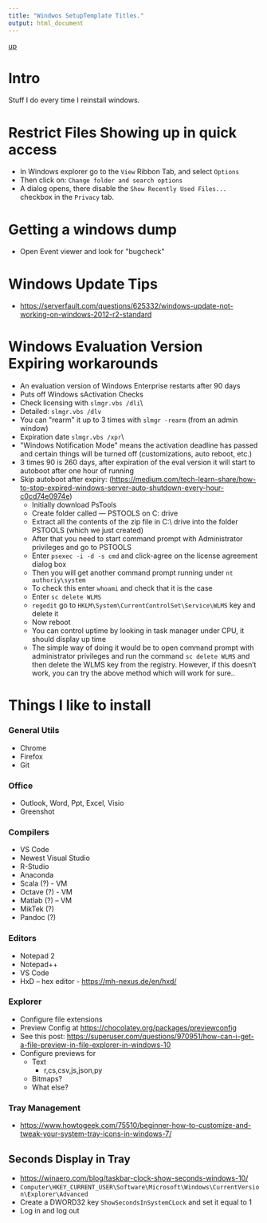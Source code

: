```yaml
---
title: "Windwos SetupTemplate Titles."
output: html_document
---
```

[up](https://mikewise2718.github.io/markdowndocs/)

# Intro
Stuff I do every time I reinstall windows.

# Restrict Files Showing up in quick access
- In Windows explorer go to the `View` Ribbon Tab, and select `Options`
- Then click on: `Change folder and search options`
- A dialog opens, there disable the `Show Recently Used Files...` checkbox in the `Privacy` tab.

# Getting a windows dump
- Open Event viewer and look for "bugcheck"

# Windows Update Tips
 - https://serverfault.com/questions/625332/windows-update-not-working-on-windows-2012-r2-standard


# Windows Evaluation Version Expiring workarounds
- An evaluation version of Windows Enterprise restarts after 90 days
- Puts off Windows sActivation Checks
- Check licensing with `slmgr.vbs /dli`\
- Detailed: `slmgr.vbs /dlv` 
- You can "rearm" it up to 3 times with `slmgr -rearm` (from an admin window)
- Expiration date `slmgr.vbs /xpr`\
- "Windows Notification Mode" means the activation deadline has passed and certain things will be turned off (customizations, auto reboot, etc.)
- 3 times 90 is 260 days, after expiration of the eval version it will start to autoboot after one hour of running
- Skip autoboot after expiry: (https://medium.com/tech-learn-share/how-to-stop-expired-windows-server-auto-shutdown-every-hour-c0cd74e0974e) 
   - Initially download PsTools
   - Create folder called — PSTOOLS on C: drive
   - Extract all the contents of the zip file in C:\ drive into the folder PSTOOLS (which we just created)
   - After that you need to start command prompt with Administrator privileges and go to PSTOOLS
   - Enter `psexec -i -d -s cmd` and click-agree on the license agreement dialog box
   - Then you will get another command prompt running under `nt authoriy\system`
   - To check this enter `whoami` and check that it is the case
   - Enter `sc delete WLMS`
   - `regedit` go to `HKLM\System\CurrentControlSet\Service\WLMS` key and delete it
   - Now reboot
   - You can control uptime by looking in task manager under CPU, it should display up time 
   - The simple way of doing it would be to open command prompt with administrator privileges and run the command `sc delete WLMS` and then delete the WLMS key from the registry. However, if this doesn’t work, you can try the above method which will work for sure..



# Things I like to install

###	General Utils
   - Chrome
   - Firefox
   - Git

###	Office
   -	Outlook, Word, Ppt, Excel, Visio
   - Greenshot
   
###	Compilers
   - VS Code
   -	Newest Visual Studio
   -	R-Studio
   - Anaconda
   -	Scala (?) - VM
   -	Octave (?) - VM
   -	Matlab (?) – VM
   -	MikTek (?)
   -	Pandoc (?)
###	Editors
   -	Notepad 2
   -	Notepad++
   -	VS Code
   -	HxD – hex editor -  https://mh-nexus.de/en/hxd/ 
###	Explorer
   -	Configure file extensions
  - Preview Config at https://chocolatey.org/packages/previewconfig 
   - See this post: https://superuser.com/questions/970951/how-can-i-get-a-file-preview-in-file-explorer-in-windows-10 
  -	Configure previews for 
     - 	Text
         - 	r,cs,csv,js,json,py
     - 	Bitmaps?
     - 	What else?

### Tray Management
 - https://www.howtogeek.com/75510/beginner-how-to-customize-and-tweak-your-system-tray-icons-in-windows-7/

## Seconds Display in Tray
- https://winaero.com/blog/taskbar-clock-show-seconds-windows-10/
- `Computer\HKEY_CURRENT_USER\Software\Microsoft\Windows\CurrentVersion\Explorer\Advanced`
- Create a DWORD32 key `ShowSecondsInSystemCLock` and set it equal to 1
- Log in and log out
